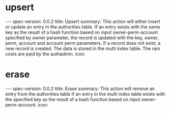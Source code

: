 <h1 class="contract">upsert</h1>
---
spec-version: 0.0.2
title: Upsert
summary: This action will either insert or update an entry in the authorities table. If an entry exists with the same key as the result of a hash function based on input owner-perm-account specified by owner parameter, the record is updated with the key, owner, perm, account and account perm parameters. If a record does not exist, a new record is created. The data is stored in the multi index table. The ram costs are paid by the authadmin.
icon:

<h1 class="contract">erase</h1>
---
spec-version: 0.0.2
title: Erase
summary: This action will remove an entry from the authorities table if an entry in the multi index table exists with the specified key as the result of a hash function based on input owner-perm-account.
icon: